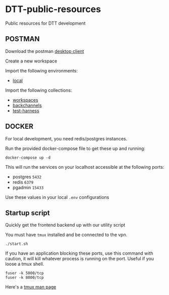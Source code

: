 # DTT-public-resources
Public resources for DTT development


## POSTMAN

Download the postman [desktop client](https://www.postman.com/downloads/)

Create a new workspace

Import the following environments:

- [local](https://raw.githubusercontent.com/IDLab-org/DTT-public-resources/main/postman/Local.postman_environment.json)

Import the following collections:

- [workspaces](https://raw.githubusercontent.com/IDLab-org/DTT-public-resources/main/postman/01-Workspaces.postman_collection.json)
- [backchannels](https://raw.githubusercontent.com/IDLab-org/DTT-public-resources/main/postman/02-Backchannels.postman_collection.json)
- [test-harness](https://raw.githubusercontent.com/IDLab-org/DTT-public-resources/main/postman/03-Test-harness.postman_collection.json)


## DOCKER

For local development, you need redis/postgres instances.

Run the provided docker-compose file to get these up and running:

```
docker-compose up -d
```

This will run the services on your localhost accessible at the following ports:
- postgres `5432`
- redis `6379`
- pgadmin `15433`

Use these values in your local `.env` configurations


## Startup script

Quickly get the frontend backend up with our utility script

You must have `tmux` installed and be connected to the vpn.

```
./start.sh
```

If you have an application blocking these ports, use this command with caution, it will kill whatever process is running on the port.
Useful if you loose a tmux shell.
```
fuser -k 5000/tcp
fuser -k 8000/tcp
```

Here's a [tmux man page](https://www.man7.org/linux/man-pages/man1/tmux.1.html)